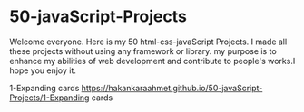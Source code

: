 # 50-javaScript-Projects


Welcome everyone. Here is my 50 html-css-javaScript Projects.
I made all these projects without using any framework or library.
my purpose is to enhance my abilities of web development and contribute
to people's works.I hope you enjoy it.

1-Expanding cards  https://hakankaraahmet.github.io/50-javaScript-Projects/1-Expanding cards
